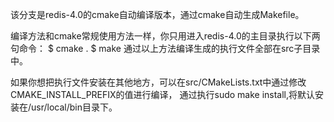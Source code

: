 该分支是redis-4.0的cmake自动编译版本，通过cmake自动生成Makefile。

编译方法和cmake常规使用方法一样，你只用进入redis-4.0的主目录执行以下两句命令：
$ cmake .
$ make
通过以上方法编译生成的执行文件全部在src子目录中。

如果你想把执行文件安装在其他地方，可以在src/CMakeLists.txt中通过修改CMAKE_INSTALL_PREFIX的值进行编译，
通过执行sudo make install,将默认安装在/usr/local/bin目录下。
